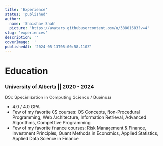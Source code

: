 ```yaml
---
title: 'Experience'
status: 'published'
author:
  name: 'Shaishav Shah'
  picture: 'https://avatars.githubusercontent.com/u/38801683?v=4'
slug: 'experiences'
description: ''
coverImage: ''
publishedAt: '2024-05-13T05:00:58.110Z'
---
```


# Education

### University of Alberta || 2020 - 2024

BSc Specialization in Computing Science / Business

- 4.0 / 4.0 GPA
- Few of my favorite CS courses: OS Concepts, Non-Procedural Programming, Web Architecture, Information Retrieval, Advanced Algorithms, Competitive Programming
- Few of my favorite finance courses: Risk Management & Finance,  Investment Principles, Quant Methods in Economics, Applied Statistics, Applied Data Science in Finance